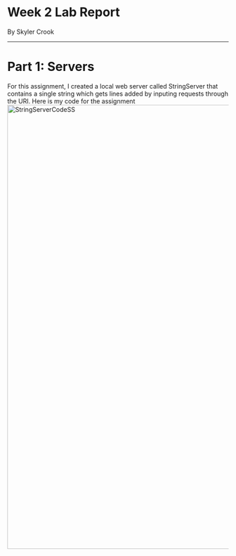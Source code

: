 # Week 2 Lab Report
By Skyler Crook

---

# Part 1: Servers

For this assignment, I created a local web server called StringServer that contains a single string which gets lines added by inputing requests through the URI.
Here is my code for the assignment
<img width="1011" alt="StringServerCodeSS" src="https://user-images.githubusercontent.com/105748004/214970893-ae836207-2707-47ac-b3bb-03b982ffecde.png">


